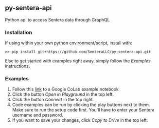 ## py-sentera-api

Python api to access Sentera data through GraphQL

### Installation 

If using within your own python environment/script, install with:

    >> pip install git+https://github.com/SenteraLLC/py-sentera-api.git
   
Else to get started with examples right away, simply follow the *Examples* instructions.
        
### Examples

1) Follow this [link](https://colab.research.google.com/drive/1XMoviBHAyd9-rMYorq9JO1mjs64U9WEn) to a Google CoLab example notebook
2) Click the button *Open in Playground* in the top left.
3) Click the button *Connect* in the top right.
4) Code examples can be run by clicking the play buttons next to them.  Make sure to run the 
   setup code first.  You'll have to enter your Sentera username and password.
5) If you want to save your changes, click *Copy to Drive* in the top left.

